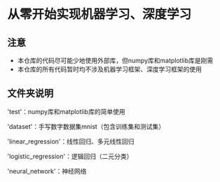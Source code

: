 # 从零开始实现机器学习、深度学习

## 注意

- 本仓库的代码尽可能少地使用外部库，但numpy库和matplotlib库是刚需
- 本仓库的所有代码暂时均不涉及机器学习框架、深度学习框架的使用

## 文件夹说明

'test'：numpy库和matplotlib库的简单使用

'dataset'：手写数字数据集mnist（包含训练集和测试集）

'linear_regression'：线性回归、多元线性回归

'logistic_regression'：逻辑回归（二元分类）

'neural_network'：神经网络